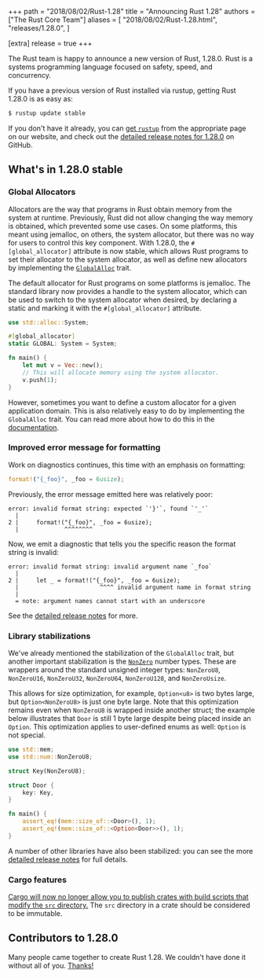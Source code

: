 +++
path = "2018/08/02/Rust-1.28"
title = "Announcing Rust 1.28"
authors = ["The Rust Core Team"]
aliases = [
    "2018/08/02/Rust-1.28.html",
    "releases/1.28.0",
]

[extra]
release = true
+++

The Rust team is happy to announce a new version of Rust, 1.28.0. Rust is a
systems programming language focused on safety, speed, and concurrency.

If you have a previous version of Rust installed via rustup, getting Rust
1.28.0 is as easy as:

```bash
$ rustup update stable
```

If you don't have it already, you can [get `rustup`][install] from the
appropriate page on our website, and check out the [detailed release notes for
1.28.0][notes] on GitHub.

[install]: https://www.rust-lang.org/install.html
[notes]: https://github.com/rust-lang/rust/blob/master/RELEASES.md#version-1280-2018-08-02

## What's in 1.28.0 stable

### Global Allocators

Allocators are the way that programs in Rust obtain memory from the system at
runtime. Previously, Rust did not allow changing the way memory is obtained,
which prevented some use cases. On some platforms, this meant using jemalloc, on
others, the system allocator, but there was no way for users to control this key
component. With 1.28.0, the `#[global_allocator]` attribute is now stable, which
allows Rust programs to set their allocator to the system allocator, as well as
define new allocators by implementing the [`GlobalAlloc`] trait.

The default allocator for Rust programs on some platforms is jemalloc. The
standard library now provides a handle to the system allocator, which can be
used to switch to the system allocator when desired, by declaring a static and
marking it with the `#[global_allocator]` attribute.

```rust
use std::alloc::System;

#[global_allocator]
static GLOBAL: System = System;

fn main() {
    let mut v = Vec::new();
    // This will allocate memory using the system allocator.
    v.push(1);
}
```

However, sometimes you want to define a custom allocator for a given application
domain. This is also relatively easy to do by implementing the `GlobalAlloc`
trait. You can read more about how to do this in the [documentation].

[`GlobalAlloc`]: https://doc.rust-lang.org/stable/std/alloc/trait.GlobalAlloc.html
[documentation]: https://doc.rust-lang.org/stable/std/alloc/trait.GlobalAlloc.html

### Improved error message for formatting

Work on diagnostics continues, this time with an emphasis on formatting:

```rust
format!("{_foo}", _foo = 6usize);
```

Previously, the error message emitted here was relatively poor:

```
error: invalid format string: expected `'}'`, found `'_'`
  |
2 |     format!("{_foo}", _foo = 6usize);
  |             ^^^^^^^^
```

Now, we emit a diagnostic that tells you the specific reason the format string
is invalid:

```
error: invalid format string: invalid argument name `_foo`
  |
2 |     let _ = format!("{_foo}", _foo = 6usize);
  |                       ^^^^ invalid argument name in format string
  |
  = note: argument names cannot start with an underscore
```

See the [detailed release notes][notes] for more.

### Library stabilizations

We've already mentioned the stabilization of the `GlobalAlloc` trait, but
another important stabilization is the [`NonZero`] number types. These are wrappers
around the standard unsigned integer types: `NonZeroU8`, `NonZeroU16`,
`NonZeroU32`, `NonZeroU64`, `NonZeroU128`, and `NonZeroUsize`.

This allows for size optimization, for example, `Option<u8>` is two bytes large,
but `Option<NonZeroU8>` is just one byte large. Note that this optimization
remains even when `NonZeroU8` is wrapped inside another struct; the example
below illustrates that `Door` is still 1 byte large despite being placed inside
an `Option`. This optimization applies to user-defined enums as well: `Option`
is not special.

```rust
use std::mem;
use std::num::NonZeroU8;

struct Key(NonZeroU8);

struct Door {
    key: Key,
}

fn main() {
    assert_eq!(mem::size_of::<Door>(), 1);
    assert_eq!(mem::size_of::<Option<Door>>(), 1);
}
```

A number of other libraries have also been stabilized: you can see the more
[detailed release notes][notes] for full details.

[`NonZero`]: https://doc.rust-lang.org/stable/std/num/index.html

### Cargo features

[Cargo will now no longer allow you to publish crates with build scripts that
modify the `src` directory.][cargo/5584] The `src` directory in a crate should be
considered to be immutable.

[cargo/5584]: https://github.com/rust-lang/cargo/pull/5584/

## Contributors to 1.28.0

Many people came together to create Rust 1.28. We couldn't have done it
without all of you. [Thanks!](https://thanks.rust-lang.org/rust/1.28.0)
